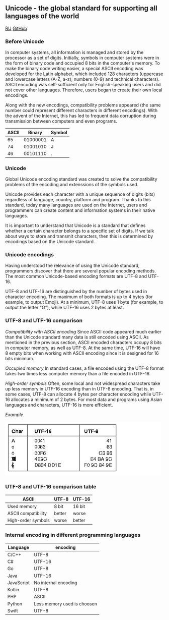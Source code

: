 ## Unicode - the global standard for supporting all languages of the world
[RU](https://mirzhana.github.io/encodings/index)          [GitHub](https://github.com/Mirzhana/encodings/)

### Before **Unicode**

In computer systems, all information is managed and stored by the processor as a set of digits. Initially, symbols in computer systems were in the form of binary code and occupied 8 bits in the computer's memory. To make the binary code writing easier, a special ASCII encoding was developed for the Latin alphabet, which included 128 characters (uppercase and lowercase letters (A-Z, a-z), numbers (0-9) and technical characters). ASCII encoding was self-sufficient only for English-speaking users and did not cover other languages. Therefore, users began to create their own local encodings.

Along with the new encodings, compatibility problems appeared (the same number could represent different characters in different encodings). With the advent of the Internet, this has led to frequent data corruption during transmission between computers and even programs.



 ASCII| Binary    | Symbol
------| ---------| ----
65| 01000001|A
74| 01001010 |J
46| 00101110 |.


### **Unicode**

Global Unicode encoding standard was created to solve the compatibility problems of the encoding and extenssions of the symbols used.

Unicode provides each character with a unique sequence of digits (bits) regardless of language, country, platform and program. Thanks to this standard, today many languages are used on the Internet, users and programmers can create content and information systems in their native languages.

It is important to understand that Unicode is a standard that defines whether a certain character belongs to a specific set of digits. If we talk about ways to store and transmit characters, then this is determined by encodings based on the Unicode standard.

### **Unicode** encodings

Having understood the relevance of using the Unicode standard, programmers discover that there are several popular encoding methods. The most common Unicode-based encoding formats are UTF-8 and UTF-16.

UTF-8 and UTF-16 are distinguished by the number of bytes used in character encoding. The maximum of both formats is up to 4 bytes (for example, to output Emoji). At a minimum, UTF-8 uses 1 byte (for example, to output the letter "O"), while UTF-16 uses 2 bytes at least.

### **UTF-8** and **UTF-16** comparison

_Compatibility with ASCII encoding_
Since ASCII code appeared much earlier than the Unicode standard many data is still encoded using ASCII. As mentioned in the previous section, ASCII encoded characters occupy 8 bits in computer memory, as well as UTF-8. At the same time, UTF-16 will have 8 empty bits when working with ASCII encoding since it is designed for 16 bits minimum.

_Occupied memory_
In standard cases, a file encoded using the UTF-8 format takes two times less computer memory than a file encoded in UTF-16.

_High-order symbols_
Often, some local and not widespread characters take up less memory in UTF-16 encoding than in UTF-8 encoding. That is, in some cases, UTF-8 can allocate 4 bytes per character encoding while UTF-16 allocates a minimum of 2 bytes. For most data and programs using Asian languages and characters, UTF-16 is more efficient.

_Example_

![alt text](https://github.com/Mirzhana/encodings/blob/master/img/example.jpg?raw=true " ")



### **UTF-8** and **UTF-16** comparison table


 ASCII             | UTF-8    | UTF-16
-------------------| ---------| ----
Used memory | 8 bit |16 bit
ASCII compatibility| better | worse
High-order symbols| worse |better



### Internal encoding in different programming languages


 Language             | encoding   
-------------------| ---------
C/C++| UTF-8
C#		|UTF-16
Go	|	UTF-8
Java	|	 UTF-16
JavaScript |	No internal encoding
Kotlin	|	UTF-8
PHP		| ASCII
Python	| Less memory used is choosen
Swift	|	UTF-8


